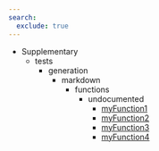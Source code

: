 ```yaml
---
search:
  exclude: true
---
```


[//]: # (DO NOT EDIT THIS FILE DIRECTLY. Instead, edit the corresponding stub file and execute `npm run docs:api`.)

- Supplementary
    - tests
        - generation
            - markdown
                - functions
                    - undocumented
                        - [myFunction1](tests/generation/markdown/functions/undocumented/myFunction1.md)
                        - [myFunction2](tests/generation/markdown/functions/undocumented/myFunction2.md)
                        - [myFunction3](tests/generation/markdown/functions/undocumented/myFunction3.md)
                        - [myFunction4](tests/generation/markdown/functions/undocumented/myFunction4.md)
